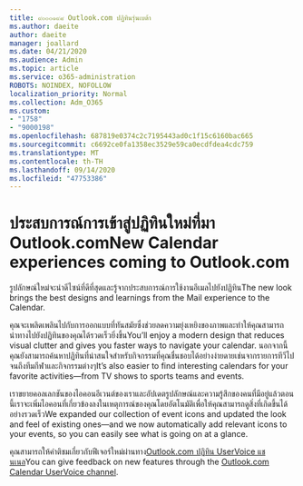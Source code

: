 ```yaml
---
title: ๙๐๐๐๑๙๘ Outlook.com ปฏิทินรุ่นเบต้า
ms.author: daeite
author: daeite
manager: joallard
ms.date: 04/21/2020
ms.audience: Admin
ms.topic: article
ms.service: o365-administration
ROBOTS: NOINDEX, NOFOLLOW
localization_priority: Normal
ms.collection: Adm_O365
ms.custom:
- "1758"
- "9000198"
ms.openlocfilehash: 687819e0374c2c7195443ad0c1f15c6160bac665
ms.sourcegitcommit: c6692ce0fa1358ec3529e59ca0ecdfdea4cdc759
ms.translationtype: MT
ms.contentlocale: th-TH
ms.lasthandoff: 09/14/2020
ms.locfileid: "47753386"
---
```

# <a name="new-calendar-experiences-coming-to-outlookcom"></a><span data-ttu-id="f4172-102">ประสบการณ์การเข้าสู่ปฏิทินใหม่ที่มา Outlook.com</span><span class="sxs-lookup"><span data-stu-id="f4172-102">New Calendar experiences coming to Outlook.com</span></span>

<span data-ttu-id="f4172-103">รูปลักษณ์ใหม่จะนำดีไซน์ที่ดีที่สุดและรู้จากประสบการณ์การใช้งานอีเมลไปยังปฏิทิน</span><span class="sxs-lookup"><span data-stu-id="f4172-103">The new look brings the best designs and learnings from the Mail experience to the Calendar.</span></span>

<span data-ttu-id="f4172-104">คุณจะเพลิดเพลินไปกับการออกแบบที่ทันสมัยซึ่งช่วยลดความยุ่งเหยิงของภาพและทำให้คุณสามารถนำทางไปยังปฏิทินของคุณได้รวดเร็วยิ่งขึ้น</span><span class="sxs-lookup"><span data-stu-id="f4172-104">You’ll enjoy a modern design that reduces visual clutter and gives you faster ways to navigate your calendar.</span></span> <span data-ttu-id="f4172-105">นอกจากนี้คุณยังสามารถค้นหาปฏิทินที่น่าสนใจสำหรับกิจกรรมที่คุณชื่นชอบได้อย่างง่ายดายเช่นจากรายการทีวีไปจนถึงทีมกีฬาและกิจกรรมต่างๆ</span><span class="sxs-lookup"><span data-stu-id="f4172-105">It’s also easier to find interesting calendars for your favorite activities—from TV shows to sports teams and events.</span></span>

<span data-ttu-id="f4172-106">เราขยายคอลเลกชันของไอคอนอีเวนต์ของเราและอัปเดตรูปลักษณ์และความรู้สึกของคนที่มีอยู่แล้วตอนนี้เราจะเพิ่มไอคอนที่เกี่ยวข้องลงในเหตุการณ์ของคุณโดยอัตโนมัติเพื่อให้คุณสามารถดูสิ่งที่เกิดขึ้นได้อย่างรวดเร็ว</span><span class="sxs-lookup"><span data-stu-id="f4172-106">We expanded our collection of event icons and updated the look and feel of existing ones—and we now automatically add relevant icons to your events, so you can easily see what is going on at a glance.</span></span>

<span data-ttu-id="f4172-107">คุณสามารถให้คำติชมเกี่ยวกับฟีเจอร์ใหม่ผ่านทาง[Outlook.com ปฏิทิน UserVoice แชนเนล](https://go.microsoft.com/fwlink/?linkid=2103075)</span><span class="sxs-lookup"><span data-stu-id="f4172-107">You can give feedback on new features through the [Outlook.com Calendar UserVoice channel](https://go.microsoft.com/fwlink/?linkid=2103075).</span></span>